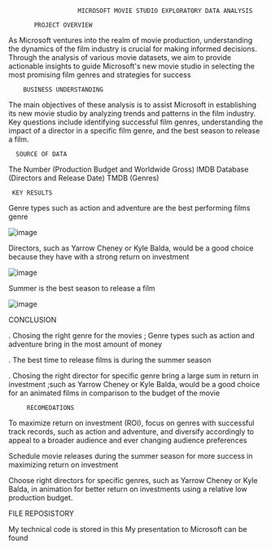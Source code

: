                        MICROSOFT MOVIE STUDIO EXPLORATORY DATA ANALYSIS

           PROJECT OVERVIEW

As Microsoft ventures into the realm of movie production, understanding the dynamics of the film industry is crucial for making informed decisions. Through the analysis of various movie datasets, we aim to provide actionable insights to guide Microsoft's new movie studio in selecting the most promising film genres and strategies for success


        BUSINESS UNDERSTANDING

The main objectives of these analysis is to assist Microsoft in establishing its new movie studio by analyzing trends and patterns in the film industry.
Key questions include identifying successful film genres, understanding the impact of a director in a specific film genre, and the best season to release a film.


      SOURCE OF DATA

The Number (Production Budget and Worldwide Gross)
 IMDB Database  (Directors and Release Date)
TMDB (Genres)            


     KEY RESULTS

 
 Genre types such as action and adventure are the best performing films genre

   ![image](https://github.com/Geraldkigotho/dsc-phase-1-project-v2-4/assets/162441488/a637c2da-31be-42dc-96ec-2f262cc364c7)

 Directors, such as Yarrow Cheney or Kyle Balda, would be a good choice because they have with a strong return on investment

![image](https://github.com/Geraldkigotho/dsc-phase-1-project-v2-4/assets/162441488/420b85d5-d843-409a-b179-bfc43216e25a)

Summer is the best season to release a film

![image](https://github.com/Geraldkigotho/dsc-phase-1-project-v2-4/assets/162441488/6760b00f-6b17-481b-96c1-4be828a23a82)

  CONCLUSION

. Chosing the right genre for the movies ; Genre types such as action and adventure bring in the most amount of money

. The best time to release films is during the summer season

. Chosing the right director for specific genre bring a large sum in return in investment ;such as Yarrow Cheney or Kyle Balda, would be a good choice for an animated films in comparison to the budget of the movie    


         RECOMEDATIONS  
 
To maximize return on investment (ROI), focus on genres with successful track records, such as action and adventure, and diversify accordingly to appeal  to a broader audience and ever changing audience preferences 

Schedule movie releases during the summer season for more success in maximizing return on investment 

Choose right directors  for specific genres, such as Yarrow Cheney or Kyle Balda,  in animation for better return on investments using a relative low production budget. 


 FILE REPOSISTORY


My technical code is stored in this  My presentation to Microsoft can be found 







    
   







